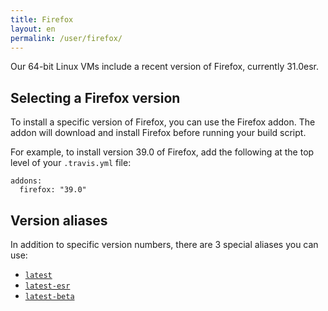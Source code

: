 ```yaml
---
title: Firefox
layout: en
permalink: /user/firefox/
---
```


Our 64-bit Linux VMs include a recent version of Firefox, currently 31.0esr.

## Selecting a Firefox version

To install a specific version of Firefox, you can use the Firefox addon. The addon will download and install Firefox before running your build script.

For example, to install version 39.0 of Firefox, add the following at the top level of your `.travis.yml` file:

    addons:
      firefox: "39.0"

## Version aliases

In addition to specific version numbers, there are 3 special aliases you can use:

* [`latest`](https://download.mozilla.org/?product=firefox-latest&os=linux64&lang=en-US)
* [`latest-esr`](https://download.mozilla.org/?product=firefox-esr-latest&os=linux64&lang=en-US)
* [`latest-beta`](https://download.mozilla.org/?product=firefox-beta-latest&os=linux64&lang=en-US)
